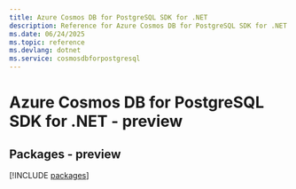 ```yaml
---
title: Azure Cosmos DB for PostgreSQL SDK for .NET
description: Reference for Azure Cosmos DB for PostgreSQL SDK for .NET
ms.date: 06/24/2025
ms.topic: reference
ms.devlang: dotnet
ms.service: cosmosdbforpostgresql
---
```

# Azure Cosmos DB for PostgreSQL SDK for .NET - preview
## Packages - preview
[!INCLUDE [packages](cosmos-db-for-postgresql-index.md)]